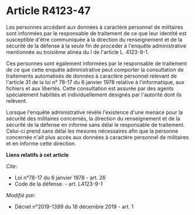 # Article R4123-47

Les personnes accédant aux données à caractère personnel de militaires sont informées par le responsable de traitement de ce
que leur identité est susceptible d'être communiquée à la direction du renseignement et de la sécurité de la défense à la
seule fin de procéder à l'enquête administrative mentionnée au troisième alinéa du I de l'article L. 4123-9-1.

Ces personnes sont également informées par le responsable de traitement de ce que cette enquête administrative peut comporter
la consultation de traitements automatisés de données à caractère personnel relevant de l'article 31 de la loi n° 78-17 du 6
janvier 1978 relative à l'informatique, aux fichiers et aux libertés. Cette consultation est assurée par des agents
spécialement habilités et individuellement désignés par l'autorité dont ils relèvent.

Lorsque l'enquête administrative révèle l'existence d'une menace pour la sécurité des militaires concernés, la direction du
renseignement et de la sécurité de la défense en informe sans délai le responsable de traitement. Celui-ci prend sans délai
les mesures nécessaires afin que la personne concernée n'ait plus accès aux données à caractère personnel de militaires et en
informe cette direction.

**Liens relatifs à cet article**

_Cite_:

  - Loi n°78-17 du 6 janvier 1978 - art. 26
  - Code de la défense. - art. L4123-9-1

_Modifié par_:

  - Décret n°2019-1399 du 18 décembre 2019 - art. 1
